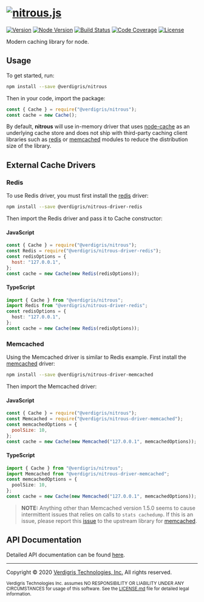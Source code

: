 # [![nitrous.js][nitrousjs]][nitrous-url]

[![Version][version-badge]][npm-url]
[![Node Version][node-badge]][node-url]
[![Build Status][build-status-badge]][github-workflows-url]
[![Code Coverage][codecov-badge]][codecov-url]
[![License][license-badge]](LICENSE.md)

Modern caching library for node.

## Usage

To get started, run:

```bash
npm install --save @verdigris/nitrous
```

Then in your code, import the package:

```javascript
const { Cache } = require("@verdigris/nitrous");
const cache = new Cache();
```

By default, **nitrous** will use in-memory driver that uses [node-cache][node-cache-url]
as an underlying cache store and does not ship with third-party caching client libraries
such as [redis][redis-url] or [memcached][memcached-url] modules to reduce the distribution
size of the library.

## External Cache Drivers

### Redis

To use Redis driver, you must first install the [redis][redis-url] driver:

```bash
npm install --save @verdigris/nitrous-driver-redis
```

Then import the Redis driver and pass it to Cache constructor:

#### JavaScript

```javascript
const { Cache } = require("@verdigris/nitrous");
const Redis = require("@verdigris/nitrous-driver-redis");
const redisOptions = {
  host: "127.0.0.1",
};
const cache = new Cache(new Redis(redisOptions));
```

#### TypeScript

```typescript
import { Cache } from "@verdigris/nitrous";
import Redis from "@verdigris/nitrous-driver-redis";
const redisOptions = {
  host: "127.0.0.1",
};
const cache = new Cache(new Redis(redisOptions));
```

### Memcached

Using the Memcached driver is similar to Redis example. First install the
[memcached][memcached-url] driver:

```bash
npm install --save @verdigris/nitrous-driver-memcached
```

Then import the Memcached driver:

#### JavaScript

```javascript
const { Cache } = require("@verdigris/nitrous");
const Memcached = require("@verdigris/nitrous-driver-memcached");
const memcachedOptions = {
  poolSize: 10,
};
const cache = new Cache(new Memcached("127.0.0.1", memcachedOptions));
```

#### TypeScript

```typescript
import { Cache } from "@verdigris/nitrous";
import Memcached from "@verdigris/nitrous-driver-memcached";
const memcachedOptions = {
  poolSize: 10,
};
const cache = new Cache(new Memcached("127.0.0.1", memcachedOptions));
```

> **NOTE:** Anything other than Memcached version 1.5.0 seems to cause intermittent issues that
> relies on calls to `stats cachedump`. If this is an issue, please report this
> [issue][memcached-issue-url] to the upstream library for [memcached][memcached-url].

## API Documentation

Detailed API documentation can be found [here][nitrous-url].

---

Copyright © 2020 [Verdigris Technologies, Inc.][verdigris-url] All rights reserved.

<sub>Verdigris Technologies Inc. assumes NO RESPONSIBILITY OR LIABILITY UNDER ANY CIRCUMSTANCES
for usage of this software. See the [LICENSE.md](LICENSE.md) file for detailed legal
information.</sub>

[nitrous-url]: https://verdigristech.github.io/nitrous/
[nitrousjs]: https://verdigris.s3-us-west-2.amazonaws.com/nitrousjs.svg
[npm-url]: https://www.npmjs.com/package/@verdigris/nitrous?activeTab=versions
[version-badge]: https://img.shields.io/npm/v/@verdigris/nitrous?style=for-the-badge
[node-badge]: https://img.shields.io/node/v/@verdigris/nitrous?style=for-the-badge
[node-url]: https://nodejs.org/en/about/releases/
[build-status-badge]: https://img.shields.io/github/workflow/status/verdigristech/nitrous/Continuous%20Integration?logo=github&style=for-the-badge
[github-workflows-url]: https://github.com/VerdigrisTech/nitrous/actions
[codecov-badge]: https://img.shields.io/codecov/c/github/verdigristech/nitrous?logo=codecov&style=for-the-badge
[codecov-url]: https://codecov.io/gh/VerdigrisTech/nitrous
[license-badge]: https://img.shields.io/github/license/verdigristech/nitrous?style=for-the-badge
[verdigris-url]: https://verdigris.co
[node-cache-url]: https://www.npmjs.com/package/node-cache
[redis-url]: https://www.npmjs.com/package/redis
[memcached-url]: https://www.npmjs.com/package/memcached
[memcached-issue-url]: https://github.com/3rd-Eden/memcached/issues
